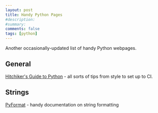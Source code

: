 ```yaml
---
layout: post
title: Handy Python Pages
#description: 
#summary: 
comments: false
tags: [python]
---
```


Another occasionally-updated list of handy Python webpages.

## General

[Hitchiker's Guide to Python](https://docs.python-guide.org/) - all sorts of tips from style to set up to CI.

## Strings

[PyFormat](https://pyformat.info/]) - handy documentation on string formatting

